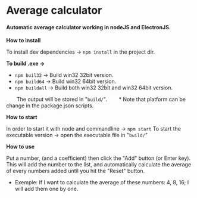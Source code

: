 # Average calculator

#### Automatic average calculator working in nodeJS and ElectronJS.

**How to install**

To install dev dependencies -> `npm install` in the project dir.

**To build .exe ->** 
  - `npm buil32` -> Build win32 32bit version.
  - `npm build64` -> Build win32 64bit version.
  - `npm buildall` -> Build both win32 32bit and win32 64bit version.

  The output will be stored in "`build/`".
  * Note that platform can be change in the package.json scripts.

**How to start**

  In order to start it with node and commandline -> `npm start`
  To start the executable version -> open the executable file in "`build/`"

**How to use**

  Put a number, (and a coefficient) then click the "Add" button (or Enter key). 
  This will add the number to the list, and automatically calculate the average of every numbers added until you hit the "Reset" button.
  
  * Exemple: If I want to calculate the average of these numbers: 4, 8, 16; I will add them one by one.
